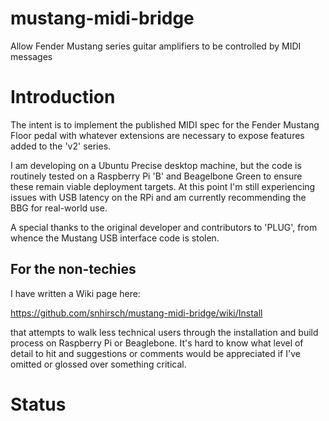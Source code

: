 # mustang-midi-bridge

Allow Fender Mustang series guitar amplifiers to be controlled by MIDI
messages

# Introduction

The intent is to implement the published MIDI spec for the Fender
Mustang Floor pedal with whatever extensions are necessary to expose
features added to the 'v2' series. 

I am developing on a Ubuntu Precise desktop machine, but the code is
routinely tested on a Raspberry Pi 'B' and Beagelbone Green to ensure
these remain viable deployment targets.  At this point I'm still
experiencing issues with USB latency on the RPi and am currently
recommending the BBG for real-world use.

A special thanks to the original developer and contributors to 'PLUG',
from whence the Mustang USB interface code is stolen.

## For the non-techies

I have written a Wiki page here:

https://github.com/snhirsch/mustang-midi-bridge/wiki/Install

that attempts to walk less technical users through the installation
and build process on Raspberry Pi or Beaglebone.  It's hard to know
what level of detail to hit and suggestions or comments would be
appreciated if I've omitted or glossed over something critical.

# Status

Currently, the following elements of the Mustang Floor MIDI spec are
implemented:

  + Patch change
  + EFX bypass (on/off)
  + Amp CC messages (except for on/off)
  + Reverb CC messages
  + Delay CC messages

I'm using WinPCAP and tshark to snoop communication and plan to
implement all features accessible from the Fender FUSE application.
However, some targets listed in the MIDI spec (e.g. amplifier on/off,
tuner mode) are not controllable from FUSE and it may take some time
and luck to figure out the protocol.

# Prerequisites

  + For Ubuntu Precise or Debian Jessie:

    - libasound2
    - librtmidi-dev
    - libusb-1.0-0-dev
    - libjack0 (Precise) 
    - libjackQ (Jessie)

Would appreciate feedback on requirements for other distributions.

# OS Configuration

  + Add the id of the user who will be running the bridge to the
  'audio' and 'plugdev' groups.  That user should then log out and back
  in to make the groups effective.

  + As root, copy the file '50-mustang.rules' to /etc/udev/rules.d and
  refresh the system with 'udevadm control --reload'.

There may be slight differences in requirements for other distributions.

# Build
```
$ make opt
```
or 
```
$ make debug
```
as appropriate

# Run

Both the amplifier and MIDI source should be connected first, then:
```
$ mustang_midi  midi_port#  midi_listen_channel#
```
NOTE: RPi and BBG are a bit fussy about enumeration of new USB
devices. If you are not getting proper communication, quit the program
and try replugging both the Fender amp and MIDI controller **after**
those devices are powered up.

NOTE2: I've had success using a passive USB hub with the single USB on
the BBG, but YMMV since most USB<->5Pin MIDI converters draw some
degree of bus power.  A powered hub might be necessary in some
situations.

